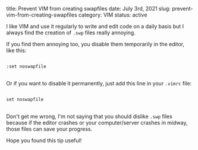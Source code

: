 title: Prevent VIM from creating swapfiles
date: July 3rd, 2021
slug: prevent-vim-from-creating-swapfiles
category: VIM
status: active

I like VIM and use it regularly to write and edit code on a daily basis but I always find the creation of `.swp` files really annoying.

If you find them annoying too, you disable them temporarily in the editor, like this:

<pre>
<code class="vim">
:set noswapfile
</code>
</pre>

Or if you want to disable it permanently, just add this line in your `.vimrc` file:
<pre>
<code class="vim">
set noswapfile
</code>
</pre>

Don't get me wrong, I'm not saying that you should dislike `.swp` files because if the editor crashes or your computer/server crashes in midway, those files can save your progress.

Hope you found this tip useful!